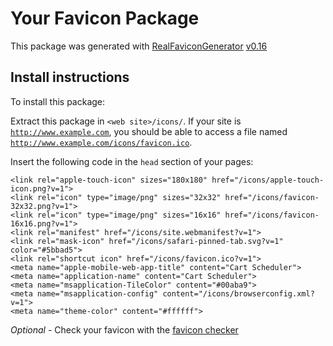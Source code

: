 # Your Favicon Package

This package was generated with [RealFaviconGenerator](https://realfavicongenerator.net/) [v0.16](https://realfavicongenerator.net/change_log#v0.16)

## Install instructions

To install this package:

Extract this package in <code>&lt;web site&gt;/icons/</code>. If your site is <code>http://www.example.com</code>, you should be able to access a file named <code>http://www.example.com/icons/favicon.ico</code>.

Insert the following code in the `head` section of your pages:

    <link rel="apple-touch-icon" sizes="180x180" href="/icons/apple-touch-icon.png?v=1">
    <link rel="icon" type="image/png" sizes="32x32" href="/icons/favicon-32x32.png?v=1">
    <link rel="icon" type="image/png" sizes="16x16" href="/icons/favicon-16x16.png?v=1">
    <link rel="manifest" href="/icons/site.webmanifest?v=1">
    <link rel="mask-icon" href="/icons/safari-pinned-tab.svg?v=1" color="#5bbad5">
    <link rel="shortcut icon" href="/icons/favicon.ico?v=1">
    <meta name="apple-mobile-web-app-title" content="Cart Scheduler">
    <meta name="application-name" content="Cart Scheduler">
    <meta name="msapplication-TileColor" content="#00aba9">
    <meta name="msapplication-config" content="/icons/browserconfig.xml?v=1">
    <meta name="theme-color" content="#ffffff">

*Optional* - Check your favicon with the [favicon checker](https://realfavicongenerator.net/favicon_checker)